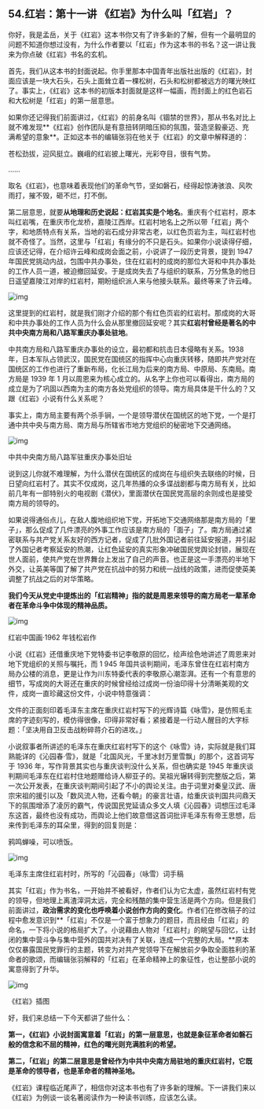 ## 54.红岩：第十一讲 《红岩》为什么叫「红岩」？
你好，我是孟岳，关于《红岩》这本书你又有了许多新的了解，但有一个最明显的问题不知道你想过没有，为什么作者要以「红岩」作为这本书的书名？这一讲让我来为你点破《红岩》书名的玄机。


首先，我们从这本书的封面说起。你手里那本中国青年出版社出版的《红岩》，封面应该是一块大石头，石头上面耸立着一棵松树，石头和松树都被远方的曙光映红了。事实上，《红岩》这本书的初版本封面就是这样一幅画，而封面上的红色岩石和大松树是「红岩」的第一层意思。


如果你还记得我们前面讲过，《红岩》的前身名叫《锢禁的世界》，那从书名对比上就不难发现**《红岩》创作团队是有意扭转阴暗压抑的氛围，营造坚毅豪迈、充满希望的意象**。正如这本书的编辑张羽在他关于《红岩》的文章中解释道的：


苍松劲拔，迎风挺立。巍峨的红岩披上曙光，光彩夺目，很有气势。


……


取名《红岩》，也意味着表现他们的革命气节，坚如磐石，经得起惊涛骇浪、风吹雨打，摧不毁，砸不烂，打不倒。


第二层意思，就要**从地理和历史说起：红岩其实是个地名**。重庆有个红岩村，原本叫红岩嘴，在重庆市化龙桥，嘉陵江西岸。红岩村地名上之所以带「红岩」两个字，和地质特点有关系，当地的岩石成分非常古老，以红色页岩为主，叫红岩村也就不奇怪了。当然，这里与「红岩」有缘分的不只是石头。如果你小说读得仔细，应该还记得，在介绍许云峰和成岗会面之前，小说讲了一段历史背景，提到 1947 年国民党挑动内战，包围中共办事处，住在红岩村的成岗的那位大哥和中共办事处的工作人员一道，被迫撤回延安。于是成岗失去了与组织的联系，万分焦急的他日日遥望嘉陵江对岸的红岩村，期盼组织派人来与他接头联系。最终等来了许云峰。


  



![img](https://pic2.zhimg.com/v2-8f49179b2b429396ee409a2a69721d3b.webp)

  



这里提到的红岩村，就是我们刚才介绍的那个有红色页岩的红岩村。那成岗的大哥和中共办事处的工作人员为什么会从那里撤回延安呢？其实**红岩村曾经是著名的中共中央南方局和八路军重庆办事处驻地**。


中共南方局和八路军重庆办事处的设立，最初都和抗击日本侵略有关系。1938 年，日本军队占领武汉，国民党在国统区的指挥中心向重庆转移，随即共产党对在国统区的工作也进行了重新布局，化长江局为后来的南方局、中原局、东南局。南方局是 1939 年 1 月以周恩来为核心成立的。从名字上你也可以看得出，南方局的成立是为了巩固以西南为主的南方各处党组织的领导。南方局具体是干什么的？又跟《红岩》小说有什么关系呢？


事实上，南方局主要有两个杀手锏，一个是领导潜伏在国统区的地下党，一个是打通中共中央与南方局、南方局与所辖省市地方党组织的秘密地下交通网络。


  



![img](https://pic1.zhimg.com/v2-541133c7edc0acd1150ccf46ac626dbf.webp)

  



中共中央南方局八路军驻重庆办事处旧址


说到这儿你就不难理解，为什么潜伏在国统区的成岗在与组织失去联络的时候，日日望向红岩村了。其实不仅成岗，这几年热播的众多谍战剧都与南方局有关，比如前几年有一部特别火的电视剧《潜伏》，里面潜伏在国民党高层的余则成也是接受南方局的领导的。


如果说得通俗点儿，在敌人腹地组织地下党，开拓地下交通网络那是南方局的「里子」，那么促成了几件漂亮的外事工作应该是南方局的「面子」了。南方局通过紧密联系与共产党关系友好的西方记者，促成了几批外国记者前往延安报道，并引起了外国记者考察延安的热潮，让红色延安的真实形象冲破国民党舆论封锁，展现在世人面前，使共产党在世界舞台上发出了自己的声音。也正是这一手漂亮的半地下外交，让英美等国了解了共产党在抗战中的努力和统一战线的政策，进而促使英美调整了抗战之后的对华策略。


**我们今天从党史中提炼出的「红岩精神」指的就是周恩来领导的南方局老一辈革命者在革命斗争中体现的精神品质。**


  



![img](https://pic2.zhimg.com/v2-f0dcd6b954f27875cbc1c892b1a71d99.webp)

  



红岩中国画·1962 年钱松岩作


小说《红岩》还借重庆地下党特委书记李敬原的回忆，绘声绘色地讲述了周恩来对地下党组织的关照与嘱托，而 1 945 年国共谈判期间，毛泽东曾住在红岩村南方局办公楼的消息，更是让作为川东特委代表的李敬原心潮澎湃。还有一个有意思的细节，写成岗的大哥还在重庆的时候曾经给过成岗一份油印得十分清晰美观的文件，成岗一直珍藏这份文件，小说中特意强调：


文件的正面刻印着毛泽东主席在重庆红岩村写下的光辉诗篇《咏雪》，是仿照毛主席的字迹刻写的，模仿得很像，印得非常好看；紧接着是一行动人醒目的大字标题：「坚决用自卫反击战粉碎蒋介石的进攻。」


小说叙事者所讲述的毛泽东在重庆红岩村写下的这个《咏雪》诗，实际就是我们耳熟能详的《沁园春·雪》，就是「北国风光，千里冰封万里雪飘」的那个，这首词写于 1936 年，写作背景其实也与重庆谈判没什么关系，但也确实是 1945 年重庆谈判期间毛泽东在红岩村住地题赠给诗人柳亚子的。吴祖光辗转得到完整版之后，第一次公开发表，在重庆谈判期间引起了不小的舆论关注。由于词里对秦皇汉武、唐宗宋祖的援引以及「数风流人物，还看今朝」的豪言壮语，给重庆谈判国共问鼎天下的氛围增添了凌厉的霸气，传说国民党延请众多文人填《沁园春》词想压过毛泽东这首，最终也没有成功，而舆论上他们故意借这首词批评毛泽东有帝王思想，后来传到毛泽东的耳朵里，得到的回复则是：


鸦鸣蝉噪，可以喷饭。


  



![img](https://pic3.zhimg.com/v2-257c3674a9c90e3c0e4d820c9cc4e328.webp)

  



毛泽东主席住红岩村时，所写的「沁园春」（咏雪）词手稿


其实「红岩」作为书名，一开始并不被看好，作者们认为它太虚，虽然红岩村有党的领导，但地理上离渣滓洞太远，完全和残酷的集中营生活是两个方向。但是我们前面讲过，**政治需求的变化也呼唤着小说创作方向的变化**。作者们在修改稿子的过程中愈发意识到**「红岩」不仅是一个富于想象力的题目，而且经由「红岩」的命名，一下将小说的格局扩大了。小说藉由人物对「红岩村」的眺望与回忆，让封闭的集中营斗争与集中营外的国共对决有了关联，连成一个完整的大局。**原本仅仅暴露国民党罪行的主题，转变为对共产党领导下在解放前夕争取全面胜利的革命者的歌颂，而编辑张羽解释的「红岩」在革命精神上的象征性，也让整部小说的寓意得到了升华。


  



![img](https://pic4.zhimg.com/v2-91f31b26ad002d31b0c10e4484c855ab.webp)

  



《红岩》插图


好，我们来总结一下今天都讲了些什么：


**第一，《红岩》小说封面寓意着「红岩」的第一层意思，也就是象征革命者如磐石般的信念和不屈的精神，红色的曙光则充满胜利的希望。**


**第二，「红岩」的第二层意思是曾经作为中共中央南方局驻地的重庆红岩村，它既是革命的领导者，也是革命者的精神圣地。**


《红岩》课程临近尾声了，相信你对这本书也有了许多新的理解。下一讲我们来以《红岩》为例谈一谈名著阅读作为一种读书训练，应该怎么读。

